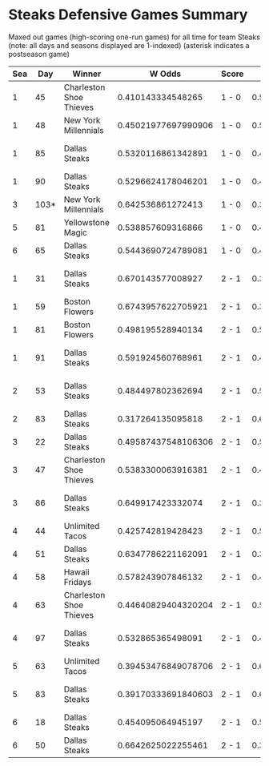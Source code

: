 # Steaks Defensive Games Summary



Maxed out games (high-scoring one-run games) for all time for team Steaks (note: all days and seasons displayed are 1-indexed) (asterisk indicates a postseason game)


| Sea | Day | Winner | W Odds | Score | L Odds | Loser | 
| ------ |------ |------ |------ |------ |------ |------ |
| 1 | 45 | Charleston Shoe Thieves | 0.410143334548265 | 1 - 0 | 0.5898566654517341 | Dallas Steaks | 
| 1 | 48 | New York Millennials | 0.45021977697990906 | 1 - 0 | 0.54978022302009 | Dallas Steaks | 
| 1 | 85 | Dallas Steaks | 0.5320116861342891 | 1 - 0 | 0.46798831386571005 | Charleston Shoe Thieves | 
| 1 | 90 | Dallas Steaks | 0.5296624178046201 | 1 - 0 | 0.470337582195379 | Chicago Firefighters | 
| 3 | 103* | New York Millennials | 0.642536861272413 | 1 - 0 | 0.357463138727586 | Dallas Steaks | 
| 5 | 81 | Yellowstone Magic | 0.538857609316866 | 1 - 0 | 0.46114239068313306 | Dallas Steaks | 
| 6 | 65 | Dallas Steaks | 0.5443690724789081 | 1 - 0 | 0.455630927521091 | Seattle Garages | 
| 1 | 31 | Dallas Steaks | 0.670143577008927 | 2 - 1 | 0.32985642299107204 | Charleston Shoe Thieves | 
| 1 | 59 | Boston Flowers | 0.6743957622705921 | 2 - 1 | 0.325604237729407 | Dallas Steaks | 
| 1 | 81 | Boston Flowers | 0.498195528940134 | 2 - 1 | 0.501804471059865 | Dallas Steaks | 
| 1 | 91 | Dallas Steaks | 0.591924560768961 | 2 - 1 | 0.408075439231038 | Los Angeles Tacos | 
| 2 | 53 | Dallas Steaks | 0.484497802362694 | 2 - 1 | 0.5155021976373051 | San Francisco Lovers | 
| 2 | 83 | Dallas Steaks | 0.317264135095818 | 2 - 1 | 0.682735864904181 | Hades Tigers | 
| 3 | 22 | Dallas Steaks | 0.49587437548106306 | 2 - 1 | 0.504125624518936 | Hawaii Fridays | 
| 3 | 47 | Charleston Shoe Thieves | 0.5383300063916381 | 2 - 1 | 0.46166999360836203 | Dallas Steaks | 
| 3 | 86 | Dallas Steaks | 0.649917423332074 | 2 - 1 | 0.350082576667925 | Los Angeles Tacos | 
| 4 | 44 | Unlimited Tacos | 0.425742819428423 | 2 - 1 | 0.574257180571576 | Dallas Steaks | 
| 4 | 51 | Dallas Steaks | 0.6347786221162091 | 2 - 1 | 0.36522137788379005 | Unlimited Tacos | 
| 4 | 58 | Hawaii Fridays | 0.578243907846132 | 2 - 1 | 0.42175609215386706 | Dallas Steaks | 
| 4 | 63 | Charleston Shoe Thieves | 0.44640829404320204 | 2 - 1 | 0.5535917059567971 | Dallas Steaks | 
| 4 | 97 | Dallas Steaks | 0.532865365498091 | 2 - 1 | 0.46713463450190806 | San Francisco Lovers | 
| 5 | 63 | Unlimited Tacos | 0.39453476849078706 | 2 - 1 | 0.605465231509212 | Dallas Steaks | 
| 5 | 83 | Dallas Steaks | 0.39170333691840603 | 2 - 1 | 0.608296663081593 | San Francisco Lovers | 
| 6 | 18 | Dallas Steaks | 0.454095064945197 | 2 - 1 | 0.5459049350548021 | Hellmouth Sunbeams | 
| 6 | 50 | Dallas Steaks | 0.6642625022255461 | 2 - 1 | 0.33573749777445405 | Hawaii Fridays | 


